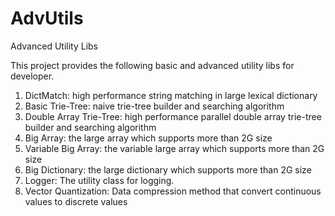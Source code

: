 # AdvUtils
Advanced Utility Libs  

This project provides the following basic and advanced utility libs for developer.  
 1. DictMatch: high performance string matching in large lexical dictionary  
 2. Basic Trie-Tree: naive trie-tree builder and searching algorithm  
 3. Double Array Trie-Tree: high performance parallel double array trie-tree builder and searching algorithm  
 4. Big Array: the large array which supports more than 2G size  
 5. Variable Big Array: the variable large array which supports more than 2G size  
 6. Big Dictionary: the large dictionary which supports more than 2G size  
 7. Logger: The utility class for logging.
 8. Vector Quantization: Data compression method that convert continuous values to discrete values
